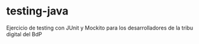 # testing-java
Ejercicio de testing con JUnit y Mockito para los desarrolladores de la tribu digital del BdP
